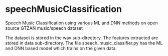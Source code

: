 # speechMusicClassification
Speech Music Classification using various ML and DNN methods on open source GTZAN music/speech dataset


The dataset is stored in the wav sub-directory.
The features extracted are stored in data sub-directory.
The file speech_music_classifier.py has the ML and DNN based model which trains on the given data.

